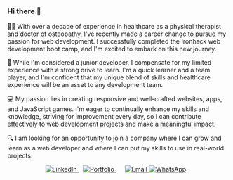 ### Hi there 👋

<!--
**JohnDCGSantos/JohnDCGSantos** is a ✨ _special_ ✨ repository because its `README.md` (this file) appears on your GitHub profile.

Here are some ideas to get you started:

- 🔭 I’m currently working on ...
- 🌱 I’m currently learning ...
- 👯 I’m looking to collaborate on ...
- 🤔 I’m looking for help with ...
- 💬 Ask me about ...
- 📫 How to reach me: ...
- 😄 Pronouns: ...
- ⚡ Fun fact: ...
-->
👨‍⚕️ With over a decade of experience in healthcare as a physical therapist and doctor of osteopathy, I've recently made a career change to pursue my passion for web development. I successfully completed the Ironhack web development boot camp, and I'm excited to embark on this new journey.

🚀 While I'm considered a junior developer, I compensate for my limited experience with a strong drive to learn. I'm a quick learner and a team player, and I'm confident that my unique blend of skills and healthcare experience will be an asset to any development team.

💻 My passion lies in creating responsive and well-crafted websites, apps, and JavaScript games. I'm eager to continually enhance my skills and knowledge, striving for improvement every day, so I can contribute effectively to web development projects and make a meaningful impact.

🔍 I am looking for an opportunity to join a company where I can grow and learn as a web developer and where I can put my skills to use in real-world projects.

<div align="center">
  <a href="https://www.linkedin.com/in/joaodcgs/">
    <img src="https://img.shields.io/badge/LinkedIn-Profile-0077B5?style=for-the-badge&logo=linkedin&logoColor=white" alt="LinkedIn">
  </a>
  <span style="margin: 0 10px;">
  <a href="https://joao-santos.netlify.app/">
    <img src="https://img.shields.io/badge/Portfolio-Website-0077B5?style=for-the-badge" alt="Portfolio">
  </a>
  </span>
  <span style="margin: 0 10px;">
  <a href="mailto:jdcg.santos@gmail.com">
    <img src="https://img.shields.io/badge/Email-Contact%20Me-0077B5?style=for-the-badge&logo=mail.ru" alt="Email">
  </a>
  <a href="https://api.whatsapp.com/send?phone=912154577">
    <img src="https://img.shields.io/badge/WhatsApp-Chat-0077B5?style=for-the-badge&logo=whatsapp&logoColor=white" alt="WhatsApp">
  </a>
  </span>
</div>




